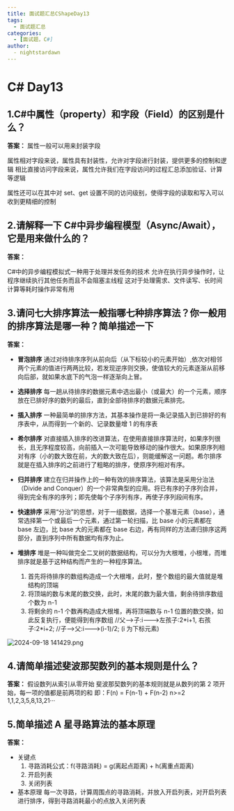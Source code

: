 ```yaml
---
title: 面试题汇总CShapeDay13
tags:
  - 面试题汇总
categories:
  - [面试题，C#]
author:
  - nightstardawn
---
```


# C# Day13

## 1.C#中属性（property）和字段（Field）的区别是什么？

**答案：**
属性一般可以用来封装字段

属性相对字段来说，属性具有封装性，允许对字段进行封装，提供更多的控制和逻辑
相比直接访问字段来说，属性允许我们在字段访问的过程汇总添加验证、计算等逻辑

属性还可以在其中对 set、get 设置不同的访问级别，使得字段的读取和写入可以收到更精细的控制

## 2.请解释一下 C#中异步编程模型（Async/Await），它是用来做什么的？

**答案：**

C#中的异步编程模拟式一种用于处理并发任务的技术
允许在执行异步操作时，让程序继续执行其他任务而且不会阻塞主线程
这对于处理需求、文件读写、长时间计算等耗时操作非常有用

## 3.请问七大排序算法一般指哪七种排序算法？你一般用的排序算法是哪一种？简单描述一下

**答案：**

- **冒泡排序**
  通过对待排序序列从前向后（从下标较小的元素开始）,依次对相邻两个元素的值进行两两比较，若发现逆序则交换，使值较大的元素逐渐从前移向后部，就如果水底下的气泡一样逐渐向上冒。
- **选择排序**
  每一趟从待排序的数据元素中选出最小（或最大）的一个元素，顺序放在已排好序的数列的最后，直到全部待排序的数据元素排完。
- **插入排序**
  一种最简单的排序方法，其基本操作是将一条记录插入到已排好的有序表中，从而得到一个新的、记录数量增 1 的有序表
- **希尔排序**
  对直接插入排序的改进算法，在使用直接排序算法时，如果序列很长，且无序程度较高，向前插入一次可能导致移动的操作很大。如果原序列相对有序（小的数大致在前，大的数大致在后），则能缓解这一问题。希尔排序就是在插入排序的之前进行了粗略的排序，使原序列相对有序。
- **归并排序**
  建立在归并操作上的一种有效的排序算法，该算法是采用分治法（Divide and Conquer）的一个非常典型的应用。将已有序的子序列合并，得到完全有序的序列；即先使每个子序列有序，再使子序列段间有序。
- **快速排序**
  采用“分治”的思想，对于一组数据，选择一个基准元素（base），通常选择第一个或最后一个元素，通过第一轮扫描，比 base 小的元素都在 base 左边，比 base 大的元素都在 base 右边，再有同样的方法递归排序这两部分，直到序列中所有数据均有序为止。
- **堆排序**
  堆是一种叫做完全二叉树的数据结构，可以分为大根堆，小根堆，而堆排序就是基于这种结构而产生的一种程序算法。

  1. 首先将待排序的数组构造成一个大根堆，此时，整个数组的最大值就是堆结构的顶端
  2. 将顶端的数与末尾的数交换，此时，末尾的数为最大值，剩余待排序数组个数为 n-1
  3. 将剩余的 n-1 个数再构造成大根堆，再将顶端数与 n-1 位置的数交换，如此反复执行，便能得到有序数组
     //父-->子:i--->左孩子:2\*i+1, 右孩子:2\*i+2;
     //子-->父:i--->(i-1)/2; (i 为下标元素)

![ 2024-09-18 141429.png](https://s2.loli.net/2024/09/18/mz76TQF8SAC2Naj.png)

## 4.请简单描述斐波那契数列的基本规则是什么？

**答案：**
假设数列从索引从零开始
斐波那契数列的基本规则就是从数列的第 2 项开始，每一项的值都是前两项的和
即：F(n) = F(n-1) + F(n-2) n>=2
1,1,2,3,5,8,13,21···

## 5.简单描述 A 星寻路算法的基本原理

**答案：**

- 关键点
  1. 寻路消耗公式：f(寻路消耗) = g(离起点距离) + h(离重点距离)
  2. 开启列表
  3. 关闭列表
- 基本原理
  每一次寻路，计算周围点的寻路消耗，并放入开启列表，对开启列表进行排序，得到寻路消耗最小的点放入关闭列表
